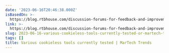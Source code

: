 ```yaml
---
date: '2023-06-16T20:46:38.000Z'
isBasedOn: >-
  https://blog.rtbhouse.com/discussion-forums-for-feedback-and-improvements-of-cookieless-tools/
link: >-
  https://blog.rtbhouse.com/discussion-forums-for-feedback-and-improvements-of-cookieless-tools/
slug: 2023-06-16-various-cookieless-tools-currently-tested-or-martech-trends
tags: []
title: Various cookieless tools currently tested | MarTech Trends
---
```


